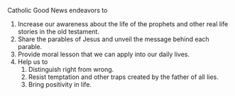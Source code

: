 Catholic Good News endeavors to
1. Increase our awareness about the life of the prophets and other real life stories in the old testament.
2. Share the parables of Jesus and unveil the message behind each parable.
3. Provide moral lesson that we can apply into our daily lives. 
4. Help us to
   1. Distinguish right from wrong.
   2. Resist temptation and other traps created by the father of all lies.
   3. Bring positivity in life.  
